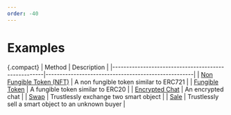 ```yaml
---
order: -40
---
```


# Examples

{.compact}
| Method                                              | Description                                         |
|-----------------------------------------------------|-----------------------------------------------------|
| [Non Fungible Token (NFT)](./non-fungible-token.md) | A non fungible token similar to ERC721              |
| [Fungible Token](./fungible-token.md)               | A fungible token similar to ERC20                   |
| [Encrypted Chat](./chat.md)                         | An encrypted chat                                   |
| [Swap](./swap.md)                                   | Trustlessly exchange two smart object               |
| [Sale](./sale.md)                                   | Trustlessly sell a smart object to an unknown buyer |


